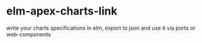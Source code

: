# elm-apex-charts-link
write your charts specifications in elm, export to json and use it via ports or web-components
